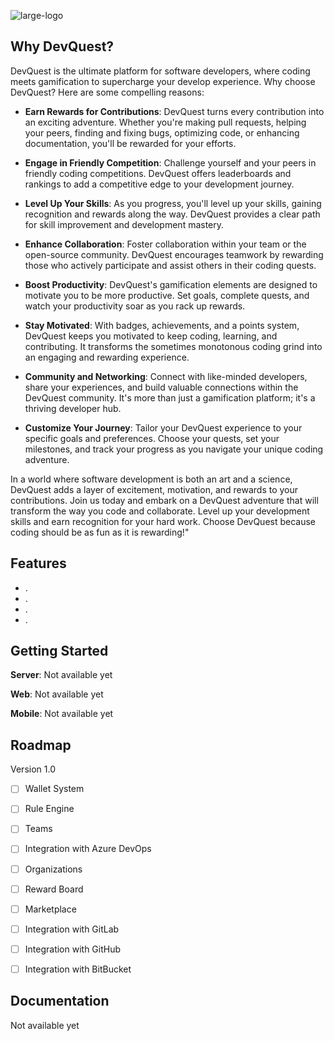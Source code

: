 
![large-logo](https://github.com/b0rv3g4r4/DevQuest/assets/34290325/da11df19-b88f-49ee-ba99-b9f1083670f4)


## Why DevQuest?

DevQuest is the ultimate platform for software developers, where coding meets gamification to supercharge your develop experience. Why choose DevQuest? Here are some compelling reasons:

 - **Earn Rewards for Contributions**: DevQuest turns every contribution into an exciting adventure. Whether you're making pull requests, helping your peers, finding and fixing bugs, optimizing code, or enhancing documentation, you'll be rewarded for your efforts.

 - **Engage in Friendly Competition**: Challenge yourself and your peers in friendly coding competitions. DevQuest offers leaderboards and rankings to add a competitive edge to your development journey.

 - **Level Up Your Skills**: As you progress, you'll level up your skills, gaining recognition and rewards along the way. DevQuest provides a clear path for skill improvement and development mastery.

 - **Enhance Collaboration**: Foster collaboration within your team or the open-source community. DevQuest encourages teamwork by rewarding those who actively participate and assist others in their coding quests.

 - **Boost Productivity**: DevQuest's gamification elements are designed to motivate you to be more productive. Set goals, complete quests, and watch your productivity soar as you rack up rewards.

 - **Stay Motivated**: With badges, achievements, and a points system, DevQuest keeps you motivated to keep coding, learning, and contributing. It transforms the sometimes monotonous coding grind into an engaging and rewarding experience.

 - **Community and Networking**: Connect with like-minded developers, share your experiences, and build valuable connections within the DevQuest community. It's more than just a gamification platform; it's a thriving developer hub.

 - **Customize Your Journey**: Tailor your DevQuest experience to your specific goals and preferences. Choose your quests, set your milestones, and track your progress as you navigate your unique coding adventure.

In a world where software development is both an art and a science, DevQuest adds a layer of excitement, motivation, and rewards to your contributions. Join us today and embark on a DevQuest adventure that will transform the way you code and collaborate. Level up your development skills and earn recognition for your hard work. Choose DevQuest because coding should be as fun as it is rewarding!"

## Features

- .
- .
- .
- .


## Getting Started

**Server**: Not available yet

**Web**: Not available yet

**Mobile**: Not available yet


## Roadmap

Version 1.0

- [ ] Wallet System
- [ ] Rule Engine
- [ ] Teams
- [ ] Integration with Azure DevOps
- [ ] Organizations
- [ ] Reward Board
- [ ] Marketplace
- [ ] Integration with GitLab
- [ ] Integration with GitHub
- [ ] Integration with BitBucket


## Documentation

Not available yet
